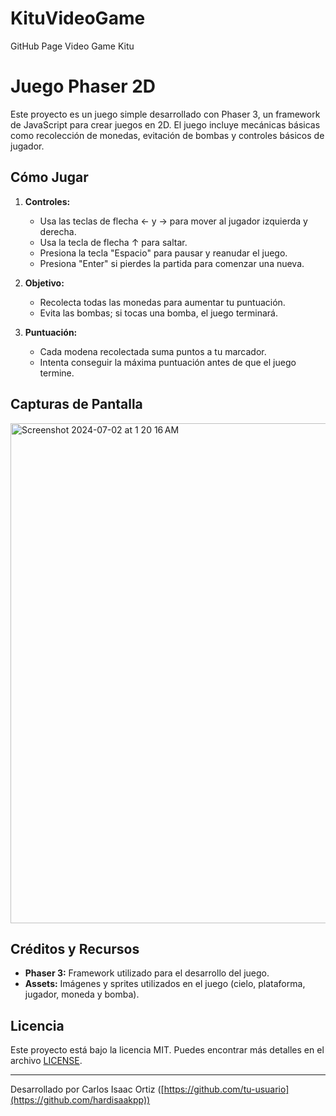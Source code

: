 # KituVideoGame
GitHub Page Video Game Kitu

# Juego Phaser 2D

Este proyecto es un juego simple desarrollado con Phaser 3, un framework de JavaScript para crear juegos en 2D. El juego incluye mecánicas básicas como recolección de monedas, evitación de bombas y controles básicos de jugador.

## Cómo Jugar

1. **Controles:**
   - Usa las teclas de flecha ← y → para mover al jugador izquierda y derecha.
   - Usa la tecla de flecha ↑ para saltar.
   - Presiona la tecla "Espacio" para pausar y reanudar el juego.
   - Presiona "Enter" si pierdes la partida para comenzar una nueva.

2. **Objetivo:**
   - Recolecta todas las monedas para aumentar tu puntuación.
   - Evita las bombas; si tocas una bomba, el juego terminará.

3. **Puntuación:**
   - Cada modena recolectada suma puntos a tu marcador.
   - Intenta conseguir la máxima puntuación antes de que el juego termine.

## Capturas de Pantalla

<img width="800" alt="Screenshot 2024-07-02 at 1 20 16 AM" src="https://github.com/hardisaakpp/KituVideoGame/assets/125849674/e6238d2b-a30a-4c7a-90ac-792c0b3e00bf">

## Créditos y Recursos

- **Phaser 3:** Framework utilizado para el desarrollo del juego.
- **Assets:** Imágenes y sprites utilizados en el juego (cielo, plataforma, jugador, moneda y bomba).

## Licencia

Este proyecto está bajo la licencia MIT. Puedes encontrar más detalles en el archivo [LICENSE](LICENSE).

---

Desarrollado por Carlos Isaac Ortiz ([https://github.com/tu-usuario](https://github.com/hardisaakpp))

